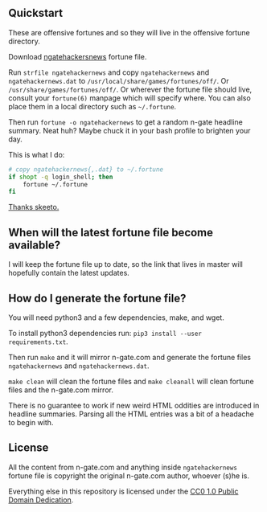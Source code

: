 ## Quickstart

These are offensive fortunes and so they will live in the offensive fortune directory.

Download [ngatehackersnews](https://raw.githubusercontent.com/nnathan/ngatefortune/master/ngatehackernews) fortune file.

Run `strfile ngatehackernews` and copy `ngatehackernews` and `ngatehackernews.dat` to `/usr/local/share/games/fortunes/off/`.  Or `/usr/share/games/fortunes/off/`. Or wherever the fortune file should live, consult your `fortune(6)` manpage which will specify where. You can also place them in a local directory such as `~/.fortune`.

Then run `fortune -o ngatehackernews` to get a random n-gate headline summary. Neat huh? Maybe chuck it in your bash profile to brighten your day.

This is what I do:

```bash
# copy ngatehackernews{,.dat} to ~/.fortune
if shopt -q login_shell; then
    fortune ~/.fortune
fi
```

[Thanks skeeto.](https://nullprogram.com/blog/2016/12/01/)

## When will the latest fortune file become available?

I will keep the fortune file up to date, so the link that lives in master will hopefully contain the latest updates.

## How do I generate the fortune file?

You will need python3 and a few dependencies, make, and wget.

To install python3 dependencies run: `pip3 install --user requirements.txt`.

Then run `make` and it will mirror n-gate.com and generate the fortune files `ngatehackernews` and `ngatehackernews.dat`.

`make clean` will clean the fortune files and `make cleanall` will clean fortune files and the n-gate.com mirror.

There is no guarantee to work if new weird HTML oddities are introduced in headline summaries. Parsing all the HTML entries was a bit of a headache to begin with.

## License

All the content from n-gate.com and anything inside `ngatehackernews` fortune file is copyright the original n-gate.com author, whoever (s)he is.

Everything else in this repository is licensed under the [CC0 1.0 Public Domain Dedication](https://creativecommons.org/publicdomain/zero/1.0/).
